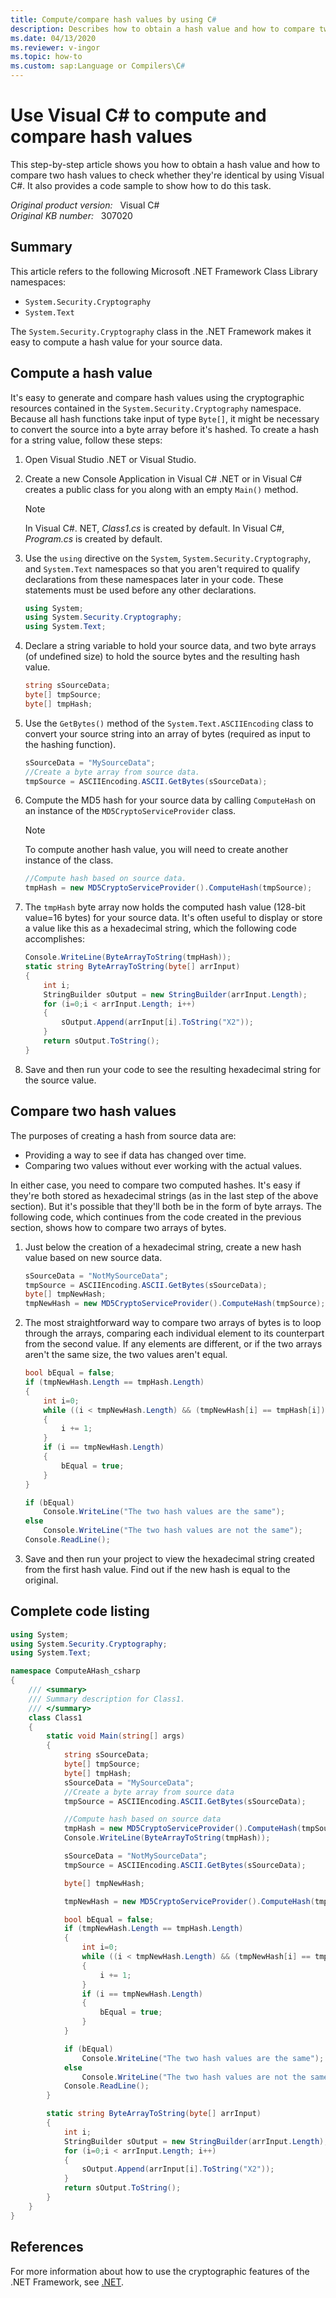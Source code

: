 ```yaml
---
title: Compute/compare hash values by using C#
description: Describes how to obtain a hash value and how to compare two hash values by using Visual C#.
ms.date: 04/13/2020
ms.reviewer: v-ingor
ms.topic: how-to
ms.custom: sap:Language or Compilers\C#
---
```

# Use Visual C# to compute and compare hash values

This step-by-step article shows you how to obtain a hash value and how to compare two hash values to check whether they're identical by using Visual C#. It also provides a code sample to show how to do this task.

_Original product version:_ &nbsp; Visual C#  
_Original KB number:_ &nbsp; 307020

## Summary

This article refers to the following Microsoft .NET Framework Class Library namespaces:

- `System.Security.Cryptography`
- `System.Text`

The `System.Security.Cryptography` class in the .NET Framework makes it easy to compute a hash value for your source data.

## Compute a hash value

It's easy to generate and compare hash values using the cryptographic resources contained in the `System.Security.Cryptography` namespace. Because all hash functions take input of type `Byte[]`, it might be necessary to convert the source into a byte array before it's hashed. To create a hash for a string value, follow these steps:

1. Open Visual Studio .NET or Visual Studio.
2. Create a new Console Application in Visual C# .NET or in Visual C#  creates a public class for you along with an empty `Main()` method.

    > [!NOTE]
    > In Visual C#. NET, *Class1.cs* is created by default. In Visual C#, *Program.cs* is created by default.

3. Use the `using` directive on the `System`, `System.Security.Cryptography`, and `System.Text` namespaces so that you aren't required to qualify declarations from these namespaces later in your code. These statements must be used before any other declarations.

    ```csharp
    using System;
    using System.Security.Cryptography;
    using System.Text;
    ```

4. Declare a string variable to hold your source data, and two byte arrays (of undefined size) to hold the source bytes and the resulting hash value.

    ```csharp
    string sSourceData;
    byte[] tmpSource;
    byte[] tmpHash;
    ```

5. Use the `GetBytes()` method of the `System.Text.ASCIIEncoding` class to convert your source string into an array of bytes (required as input to the hashing function).

    ```csharp
    sSourceData = "MySourceData";
    //Create a byte array from source data.
    tmpSource = ASCIIEncoding.ASCII.GetBytes(sSourceData);
    ```

6. Compute the MD5 hash for your source data by calling `ComputeHash` on an instance of the `MD5CryptoServiceProvider` class.

    > [!NOTE]
    > To compute another hash value, you will need to create another instance of the class.

    ```csharp
    //Compute hash based on source data.
    tmpHash = new MD5CryptoServiceProvider().ComputeHash(tmpSource);
    ```

7. The `tmpHash` byte array now holds the computed hash value (128-bit value=16 bytes) for your source data. It's often useful to display or store a value like this as a hexadecimal string, which the following code accomplishes:

    ```csharp
    Console.WriteLine(ByteArrayToString(tmpHash));
    static string ByteArrayToString(byte[] arrInput)
    {
        int i;
        StringBuilder sOutput = new StringBuilder(arrInput.Length);
        for (i=0;i < arrInput.Length; i++)
        {
            sOutput.Append(arrInput[i].ToString("X2"));
        }
        return sOutput.ToString();
    }
    ```

8. Save and then run your code to see the resulting hexadecimal string for the source value.

## Compare two hash values

The purposes of creating a hash from source data are:

- Providing a way to see if data has changed over time.
- Comparing two values without ever working with the actual values.

In either case, you need to compare two computed hashes. It's easy if they're both stored as hexadecimal strings (as in the last step of the above section). But it's possible that they'll both be in the form of byte arrays. The following code, which continues from the code created in the previous section, shows how to compare two arrays of bytes.

1. Just below the creation of a hexadecimal string, create a new hash value based on new source data.

    ```csharp
    sSourceData = "NotMySourceData";
    tmpSource = ASCIIEncoding.ASCII.GetBytes(sSourceData);
    byte[] tmpNewHash;
    tmpNewHash = new MD5CryptoServiceProvider().ComputeHash(tmpSource);
    ```

2. The most straightforward way to compare two arrays of bytes is to loop through the arrays, comparing each individual element to its counterpart from the second value. If any elements are different, or if the two arrays aren't the same size, the two values aren't equal.

    ```csharp
    bool bEqual = false;
    if (tmpNewHash.Length == tmpHash.Length)
    {
        int i=0;
        while ((i < tmpNewHash.Length) && (tmpNewHash[i] == tmpHash[i]))
        {
            i += 1;
        }
        if (i == tmpNewHash.Length)
        {
            bEqual = true;
        }
    }

    if (bEqual)
        Console.WriteLine("The two hash values are the same");
    else
        Console.WriteLine("The two hash values are not the same");
    Console.ReadLine();
    ```

3. Save and then run your project to view the hexadecimal string created from the first hash value. Find out if the new hash is equal to the original.

## Complete code listing

```csharp
using System;
using System.Security.Cryptography;
using System.Text;

namespace ComputeAHash_csharp
{
    /// <summary>
    /// Summary description for Class1.
    /// </summary>
    class Class1
    {
        static void Main(string[] args)
        {
            string sSourceData;
            byte[] tmpSource;
            byte[] tmpHash;
            sSourceData = "MySourceData";
            //Create a byte array from source data
            tmpSource = ASCIIEncoding.ASCII.GetBytes(sSourceData);

            //Compute hash based on source data
            tmpHash = new MD5CryptoServiceProvider().ComputeHash(tmpSource);
            Console.WriteLine(ByteArrayToString(tmpHash));

            sSourceData = "NotMySourceData";
            tmpSource = ASCIIEncoding.ASCII.GetBytes(sSourceData);

            byte[] tmpNewHash;

            tmpNewHash = new MD5CryptoServiceProvider().ComputeHash(tmpSource);

            bool bEqual = false;
            if (tmpNewHash.Length == tmpHash.Length)
            {
                int i=0;
                while ((i < tmpNewHash.Length) && (tmpNewHash[i] == tmpHash[i]))
                {
                    i += 1;
                }
                if (i == tmpNewHash.Length)
                {
                    bEqual = true;
                }
            }

            if (bEqual)
                Console.WriteLine("The two hash values are the same");
            else
                Console.WriteLine("The two hash values are not the same");
            Console.ReadLine();
        }

        static string ByteArrayToString(byte[] arrInput)
        {
            int i;
            StringBuilder sOutput = new StringBuilder(arrInput.Length);
            for (i=0;i < arrInput.Length; i++)
            {
                sOutput.Append(arrInput[i].ToString("X2"));
            }
            return sOutput.ToString();
        }
    }
}
```

## References

For more information about how to use the cryptographic features of the .NET Framework, see [.NET](https://dotnet.microsoft.com/).
